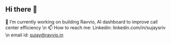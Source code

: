 ## Hi there 👋
🔭 I’m currently working on building Ravvio, AI dashboard to improve call center efficiency \n
📫 How to reach me: Linkedin: linkedin.com/in/sujaysriv \n
                    email id: sujay@ravvio.in

<!--
**sujay3srivastava/sujay3srivastava** is a ✨ _special_ ✨ repository because its `README.md` (this file) appears on your GitHub profile.

Here are some ideas to get you started:

-
- 🌱 I’m currently learning ...
- 👯 I’m looking to collaborate on ...
- 🤔 I’m looking for help with ...
- 💬 Ask me about ...
- 📫 How to reach me: ...
- 😄 Pronouns: ...
- ⚡ Fun fact: ...
-->
